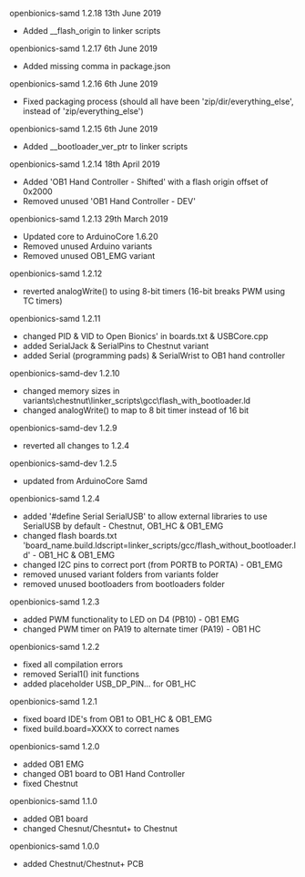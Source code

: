 openbionics-samd 1.2.18 13th June 2019
* Added __flash_origin to linker scripts

openbionics-samd 1.2.17 6th June 2019
* Added missing comma in package.json

openbionics-samd 1.2.16 6th June 2019
* Fixed packaging process (should all have been 'zip/dir/everything_else', instead of 'zip/everything_else')

openbionics-samd 1.2.15 6th June 2019
* Added __bootloader_ver_ptr to linker scripts 

openbionics-samd 1.2.14 18th April 2019
* Added 'OB1 Hand Controller - Shifted' with a flash origin offset of 0x2000
* Removed unused 'OB1 Hand Controller - DEV'

openbionics-samd 1.2.13 29th March 2019
* Updated core to ArduinoCore 1.6.20
* Removed unused Arduino variants
* Removed unused OB1_EMG variant

openbionics-samd 1.2.12
* reverted analogWrite() to using 8-bit timers (16-bit breaks PWM using TC timers)

openbionics-samd 1.2.11
* changed PID & VID to Open Bionics' in boards.txt & USBCore.cpp
* added SerialJack & SerialPins to Chestnut variant
* added Serial (programming pads) & SerialWrist to OB1 hand controller

openbionics-samd-dev 1.2.10
* changed memory sizes in variants\chestnut\linker_scripts\gcc\flash_with_bootloader.ld
* changed analogWrite() to map to 8 bit timer instead of 16 bit

openbionics-samd-dev 1.2.9
* reverted all changes to 1.2.4

openbionics-samd-dev 1.2.5
* updated from ArduinoCore Samd

openbionics-samd 1.2.4
* added '#define Serial SerialUSB' to allow external libraries to use SerialUSB by default - Chestnut, OB1_HC & OB1_EMG
* changed flash boards.txt 'board_name.build.ldscript=linker_scripts/gcc/flash_without_bootloader.ld' - OB1_HC & OB1_EMG
* changed I2C pins to correct port (from PORTB to PORTA) - OB1_EMG
* removed unused variant folders from variants folder
* removed unused bootloaders from bootloaders folder

openbionics-samd 1.2.3
* added PWM functionality to LED on D4 (PB10) - OB1 EMG
* changed PWM timer on PA19 to alternate timer (PA19) - OB1 HC

openbionics-samd 1.2.2
* fixed all compilation errors
* removed Serial1() init functions
* added placeholder USB_DP_PIN... for OB1_HC

openbionics-samd 1.2.1
* fixed board IDE's from OB1 to OB1_HC & OB1_EMG
* fixed build.board=XXXX to correct names

openbionics-samd 1.2.0
* added OB1 EMG
* changed OB1 board to OB1 Hand Controller
* fixed Chestnut

openbionics-samd 1.1.0
* added OB1 board
* changed Chesnut/Chesntut+ to Chestnut

openbionics-samd 1.0.0
* added Chestnut/Chestnut+ PCB
